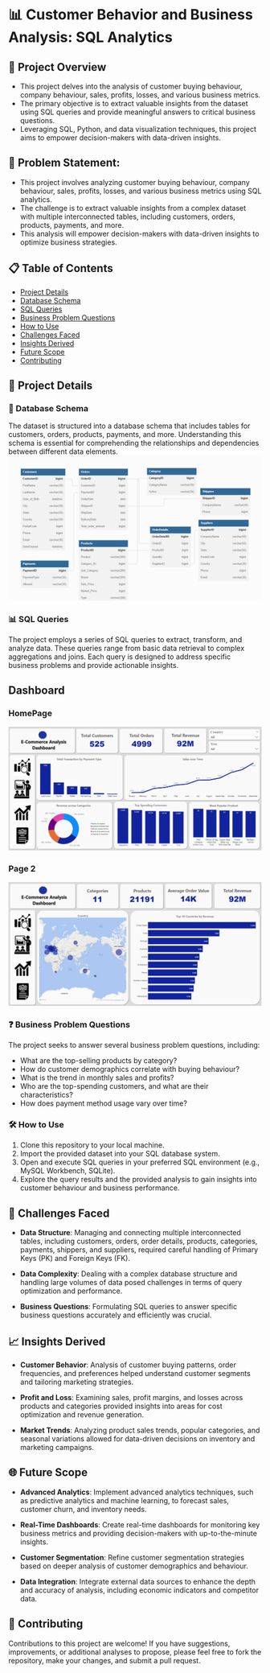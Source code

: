 # 📊 Customer Behavior and Business Analysis: SQL Analytics

## 🌟 Project Overview

* This project delves into the analysis of customer buying behaviour, company behaviour, sales, profits, losses, and various business metrics. 
* The primary objective is to extract valuable insights from the dataset using SQL queries and provide meaningful answers to critical business questions. 
* Leveraging SQL, Python, and data visualization techniques, this project aims to empower decision-makers with data-driven insights.

## 🚀 Problem Statement:
- This project involves analyzing customer buying behaviour, company behaviour, sales, profits, losses, and various business metrics using SQL analytics.
- The challenge is to extract valuable insights from a complex dataset with multiple interconnected tables, including customers, orders, products, payments, and more.
- This analysis will empower decision-makers with data-driven insights to optimize business strategies.

## 📋 Table of Contents

- [Project Details](#project-details)
- [Database Schema](#database-schema)
- [SQL Queries](#sql-queries)
- [Business Problem Questions](#business-problem-questions)
- [How to Use](#how-to-use)
- [Challenges Faced](#challenges-faced)
- [Insights Derived](#insights-derived)
- [Future Scope](#future-scope)
- [Contributing](#contributing)


## 📁 Project Details

### 💼 Database Schema

The dataset is structured into a database schema that includes tables for customers, orders, products, payments, and more. 
Understanding this schema is essential for comprehending the relationships and dependencies between different data elements.
![alt text](https://github.com/mayurpaunikar7/customer-behavior-sql-analytics/blob/main/SCHEMA/Customer_Database_Schema.JPG.png)

### 📊 SQL Queries

The project employs a series of SQL queries to extract, transform, and analyze data. 
These queries range from basic data retrieval to complex aggregations and joins. 
Each query is designed to address specific business problems and provide actionable insights.

## Dashboard
### HomePage
![alt text](https://github.com/mayurpaunikar7/customer-behavior-sql-analytics/blob/main/SCHEMA/Dashboard%20Home%20Page.jpeg)

### Page 2
![alt text](https://github.com/mayurpaunikar7/customer-behavior-sql-analytics/blob/main/SCHEMA/Dashboard%20Page%202.jpeg)

### ❓ Business Problem Questions

The project seeks to answer several business problem questions, including:
- What are the top-selling products by category?
- How do customer demographics correlate with buying behaviour?
- What is the trend in monthly sales and profits?
- Who are the top-spending customers, and what are their characteristics?
- How does payment method usage vary over time?

### 🛠️ How to Use

1. Clone this repository to your local machine.
2. Import the provided dataset into your SQL database system.
3. Open and execute SQL queries in your preferred SQL environment (e.g., MySQL Workbench, SQLite).
4. Explore the query results and the provided analysis to gain insights into customer behaviour and business performance.

## 🤔 Challenges Faced

- **Data Structure**: Managing and connecting multiple interconnected tables, including customers, orders, order details, products, categories, payments, shippers, and suppliers, required careful handling of Primary Keys (PK) and Foreign Keys (FK).

- **Data Complexity**: Dealing with a complex database structure and handling large volumes of data posed challenges in terms of query optimization and performance.

- **Business Questions**: Formulating SQL queries to answer specific business questions accurately and efficiently was crucial.

## 📈 Insights Derived

- **Customer Behavior**: Analysis of customer buying patterns, order frequencies, and preferences helped understand customer segments and tailoring marketing strategies.

- **Profit and Loss**: Examining sales, profit margins, and losses across products and categories provided insights into areas for cost optimization and revenue generation.

- **Market Trends**: Analyzing product sales trends, popular categories, and seasonal variations allowed for data-driven decisions on inventory and marketing campaigns.

## 🌐 Future Scope

- **Advanced Analytics**: Implement advanced analytics techniques, such as predictive analytics and machine learning, to forecast sales, customer churn, and inventory needs.

- **Real-Time Dashboards**: Create real-time dashboards for monitoring key business metrics and providing decision-makers with up-to-the-minute insights.

- **Customer Segmentation**: Refine customer segmentation strategies based on deeper analysis of customer demographics and behaviour.

- **Data Integration**: Integrate external data sources to enhance the depth and accuracy of analysis, including economic indicators and competitor data.

## 🤝 Contributing

Contributions to this project are welcome! If you have suggestions, improvements, or additional analyses to propose, 
please feel free to fork the repository, make your changes, and submit a pull request.

